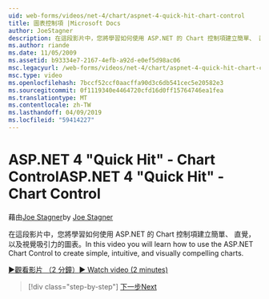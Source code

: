 ```yaml
---
uid: web-forms/videos/net-4/chart/aspnet-4-quick-hit-chart-control
title: 圖表控制項 |Microsoft Docs
author: JoeStagner
description: 在這段影片中，您將學習如何使用 ASP.NET 的 Chart 控制項建立簡單、 直覺，以及視覺吸引力的圖表。
ms.author: riande
ms.date: 11/05/2009
ms.assetid: b93334e7-2167-4efb-a92d-e0ef5d98ac06
msc.legacyurl: /web-forms/videos/net-4/chart/aspnet-4-quick-hit-chart-control
msc.type: video
ms.openlocfilehash: 7bccf52ccf0aacffa90d3c6db541cec5e20582e3
ms.sourcegitcommit: 0f1119340e4464720cfd16d0ff15764746ea1fea
ms.translationtype: MT
ms.contentlocale: zh-TW
ms.lasthandoff: 04/09/2019
ms.locfileid: "59414227"
---
```

# <a name="aspnet-4-quick-hit---chart-control"></a><span data-ttu-id="ad301-103">ASP.NET 4 "Quick Hit" - Chart Control</span><span class="sxs-lookup"><span data-stu-id="ad301-103">ASP.NET 4 "Quick Hit" - Chart Control</span></span>

<span data-ttu-id="ad301-104">藉由[Joe Stagner](https://github.com/JoeStagner)</span><span class="sxs-lookup"><span data-stu-id="ad301-104">by [Joe Stagner](https://github.com/JoeStagner)</span></span>

<span data-ttu-id="ad301-105">在這段影片中，您將學習如何使用 ASP.NET 的 Chart 控制項建立簡單、 直覺，以及視覺吸引力的圖表。</span><span class="sxs-lookup"><span data-stu-id="ad301-105">In this video you will learn how to use the ASP.NET Chart Control to create simple, intuitive, and visually compelling charts.</span></span> 

[<span data-ttu-id="ad301-106">&#9654;觀看影片 （2 分鐘）</span><span class="sxs-lookup"><span data-stu-id="ad301-106">&#9654; Watch video (2 minutes)</span></span>](https://channel9.msdn.com/Blogs/ASP-NET-Site-Videos/aspnet-4-quick-hit-chart-control)

> [!div class="step-by-step"]
> [<span data-ttu-id="ad301-107">下一步</span><span class="sxs-lookup"><span data-stu-id="ad301-107">Next</span></span>](aspnet-4-how-do-i-introducing-the-new-chart-control-in-visual-studio-2010.md)
